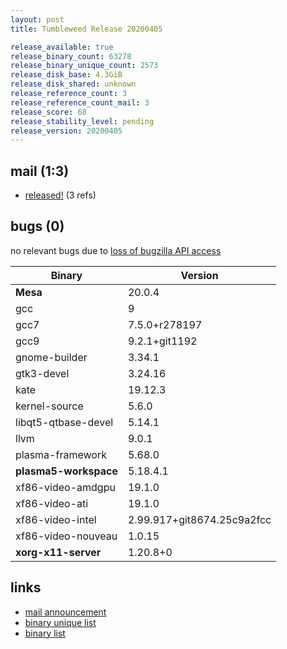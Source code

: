 ```yaml
---
layout: post
title: Tumbleweed Release 20200405

release_available: true
release_binary_count: 63278
release_binary_unique_count: 2573
release_disk_base: 4.3GiB
release_disk_shared: unknown
release_reference_count: 3
release_reference_count_mail: 3
release_score: 68
release_stability_level: pending
release_version: 20200405
---
```


## mail (1:3)

- [released!](https://lists.opensuse.org/opensuse-factory/2020-04/msg00138.html) (3 refs)

## bugs (0)

<!--more-->

no relevant bugs due to [loss of bugzilla API access](https://bugzilla.opensuse.org/show_bug.cgi?id=1157722)

Binary | Version
--- | ---
**Mesa** | 20.0.4
gcc | 9
gcc7 | 7.5.0+r278197
gcc9 | 9.2.1+git1192
gnome-builder | 3.34.1
gtk3-devel | 3.24.16
kate | 19.12.3
kernel-source | 5.6.0
libqt5-qtbase-devel | 5.14.1
llvm | 9.0.1
plasma-framework | 5.68.0
**plasma5-workspace** | 5.18.4.1
xf86-video-amdgpu | 19.1.0
xf86-video-ati | 19.1.0
xf86-video-intel | 2.99.917+git8674.25c9a2fcc
xf86-video-nouveau | 1.0.15
**xorg-x11-server** | 1.20.8+0

## links

- [mail announcement](https://lists.opensuse.org/opensuse-factory/2020-04/msg00105.html)
- [binary unique list](http://download.opensuse.org/history/20200405/rpm.unique.list)
- [binary list](http://download.opensuse.org/history/20200405/rpm.list)
